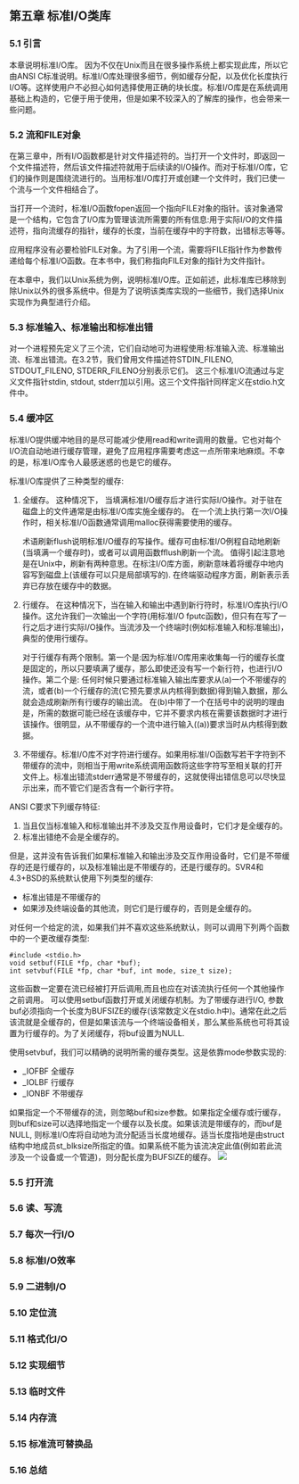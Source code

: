 ## 第五章 标准I/O类库

### 5.1 引言
  本章说明标准I/O库。 因为不仅在Unix而且在很多操作系统上都实现此库，所以它由ANSI C标准说明。标准I/O库处理很多细节，例如缓存分配，以及优化长度执行I/O等。这样使用户不必担心如何选择使用正确的块长度。标准I/O库是在系统调用基础上构造的，它便于用于使用，但是如果不较深入的了解库的操作，也会带来一些问题。

### 5.2 流和FILE对象
  在第三章中，所有I/O函数都是针对文件描述符的。当打开一个文件时，即返回一个文件描述符，然后该文件描述符就用于后续读的I/O操作。而对于标准I/O库，它们的操作则是围绕流进行的。当用标准I/O库打开或创建一个文件时，我们已使一个流与一个文件相结合了。
  
  当打开一个流时，标准I/O函数fopen返回一个指向FILE对象的指针。该对象通常是一个结构，它包含了I/O库为管理该流所需要的所有信息:用于实际I/O的文件描述符，指向流缓存的指针，缓存的长度，当前在缓存中的字符数，出错标志等等。
  
  应用程序没有必要检验FILE对象。为了引用一个流，需要将FILE指针作为参数传递给每个标准I/O函数。在本书中，我们称指向FILE对象的指针为文件指针。
  
  在本章中，我们以Unix系统为例，说明标准I/O库。正如前述，此标准库已移除到除Unix以外的很多系统中。但是为了说明该类库实现的一些细节，我们选择Unix实现作为典型进行介绍。

### 5.3 标准输入、标准输出和标准出错
  对一个进程预先定义了三个流，它们自动地可为进程使用:标准输入流、标准输出流、标准出错流。在3.2节，我们曾用文件描述符STDIN_FILENO, STDOUT_FILENO, STDERR_FILENO分别表示它们。
  这三个标准I/O流通过与定义文件指针stdin, stdout, stderr加以引用。这三个文件指针同样定义在stdio.h文件中。

### 5.4 缓冲区
  标准I/O提供缓冲地目的是尽可能减少使用read和write调用的数量。它也对每个I/O流自动地进行缓存管理，避免了应用程序需要考虑这一点所带来地麻烦。不幸的是，标准I/O库令人最感迷惑的也是它的缓存。
  
  标准I/O库提供了三种类型的缓存:
  1. 全缓存。 这种情况下， 当填满标准I/O缓存后才进行实际I/O操作。对于驻在磁盘上的文件通常是由标准I/O库实施全缓存的。 在一个流上执行第一次I/O操作时，相关标准I/O函数通常调用malloc获得需要使用的缓存。<p>术语刷新flush说明标准I/O缓存的写操作。缓存可由标准I/O例程自动地刷新(当填满一个缓存时)，或者可以调用函数fflush刷新一个流。 值得引起注意地是在Unix中，刷新有两种意思。在标注I/O库方面，刷新意味着将缓存中地内容写到磁盘上(该缓存可以只是局部填写的). 在终端驱动程序方面，刷新表示丢弃已存放在缓存中的数据。</a>
  2. 行缓存。 在这种情况下，当在输入和输出中遇到新行符时，标准I/O库执行I/O操作。这允许我们一次输出一个字符(用标准I/O fputc函数)，但只有在写了一行之后才进行实际I/O操作。当流涉及一个终端时(例如标准输入和标准输出)，典型的使用行缓存。<p>对于行缓存有两个限制。第一个是:因为标准I/O库用来收集每一行的缓存长度是固定的，所以只要填满了缓存，那么即使还没有写一个新行符，也进行I/O操作。第二个是: 任何时候只要通过标准输入输出库要求从(a)一个不带缓存的流，或者(b)一个行缓存的流(它预先要求从内核得到数据)得到输入数据，那么就会造成刷新所有行缓存的输出流。 在(b)中带了一个在括号中的说明的理由是，所需的数据可能已经在该缓存中，它并不要求内核在需要该数据时才进行该操作。很明显，从不带缓存的一个流中进行输入((a))要求当时从内核得到数据。</p>
  3. 不带缓存。标准I/O库不对字符进行缓存。如果用标准I/O函数写若干字符到不带缓存的流中，则相当于用write系统调用函数将这些字符写至相关联的打开文件上。标准出错流stderr通常是不带缓存的，这就使得出错信息可以尽快显示出来，而不管它们是否含有一个新行字符。
  
  ANSI C要求下列缓存特征:
  1. 当且仅当标准输入和标准输出并不涉及交互作用设备时，它们才是全缓存的。
  2. 标准出错绝不会是全缓存的。
  
  但是，这并没有告诉我们如果标准输入和输出涉及交互作用设备时，它们是不带缓存的还是行缓存的，以及标准输出是不带缓存的，还是行缓存的。SVR4和4.3+BSD的系统默认使用下列类型的缓存:
  * 标准出错是不带缓存的
  * 如果涉及终端设备的其他流，则它们是行缓存的，否则是全缓存的。
  
  对任何一个给定的流，如果我们并不喜欢这些系统默认，则可以调用下列两个函数中的一个更改缓存类型:
```
#include <stdio.h>
void setbuf(FILE *fp, char *buf);
int setvbuf(FILE *fp, char *buf, int mode, size_t size);
```
  这些函数一定要在流已经被打开后调用,而且也应在对该流执行任何一个其他操作之前调用。
  可以使用setbuf函数打开或关闭缓存机制。为了带缓存进行I/O, 参数buf必须指向一个长度为BUFSIZE的缓存(该常数定义在stdio.h中)。通常在此之后该流就是全缓存的，但是如果该流与一个终端设备相关，那么某些系统也可将其设置为行缓存的。为了关闭缓存，将buf设置为NULL.
  
  使用setvbuf，我们可以精确的说明所需的缓存类型。这是依靠mode参数实现的:
  * _IOFBF 全缓存
  * _IOLBF 行缓存
  * _IONBF 不带缓存
  
  如果指定一个不带缓存的流，则忽略buf和size参数。如果指定全缓存或行缓存，则buf和size可以选择地指定一个缓存以及长度。如果该流是带缓存的，而buf是NULL, 则标准I/O库将自动地为流分配适当长度地缓存。适当长度指地是由struct结构中地成员st_blksize所指定的值。如果系统不能为该流决定此值(例如若此流涉及一个设备或一个管道)，则分配长度为BUFSIZE的缓存。
  ![](https://github.com/walkerqiao/walkman/blob/master/images/APUE/setbuf_setvbuf.png)
  

### 5.5 打开流

### 5.6 读、写流

### 5.7 每次一行I/O

### 5.8 标准I/O效率

### 5.9 二进制I/O

### 5.10 定位流

### 5.11 格式化I/O

### 5.12 实现细节

### 5.13 临时文件

### 5.14 内存流

### 5.15 标准流可替换品

### 5.16 总结
